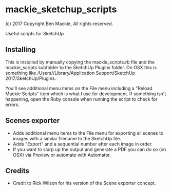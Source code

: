 # mackie_sketchup_scripts
(c) 2017 Copyright Ben Mackie, All rights reserved.

Useful scripts for SketchUp

## Installing
This is installed by manually copying the mackie_scripts.rb file and the mackie_scripts subfolder to the SketchUp Plugins folder.
On OSX this is something like /Users/<User>/Library/Application Support/SketchUp 2017/SketchUp/Plugins.

You'll see additional menu items on the File menu including a "Reload Mackie Scripts" item which is what I use for development.
If something isn't happening, open the Ruby console when running the script to check for errors.

## Scenes exporter
* Adds additional menu items to the File menu for exporting all scenes to images with a similar filename to the SketchUp file.
* Adds "Export" and a sequential number after each image in order.
* If you want to slurp up the output and generate a PDF you can do so (on OSX) via Preview or automate with Automator.

## Credits
* Credit to Rick Wilson for his version of the Scene exporter concept.
